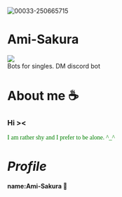 ![00033-250665715](https://github.com/zedl3all/Ami-Sakura/assets/72595491/f1bc54b4-fdd0-4ac4-904a-9d67db02281c)

# Ami-Sakura 
![](https://img.shields.io/badge/Discord-7289DA?style=for-the-badge&logo=discord&logoColor=white)<br> 
Bots for singles. DM discord bot
# About me ☕️
<h3><strong> Hi >< </strong> <br></h3>
<font color="green"><font face = "Berlin Sans FB Demi"> I am rather shy and I prefer to be alone. ^_^ </font></font>
<i><h1> Profile </h1></i>
<h4> name:Ami-Sakura 🌸 <br></h4>

